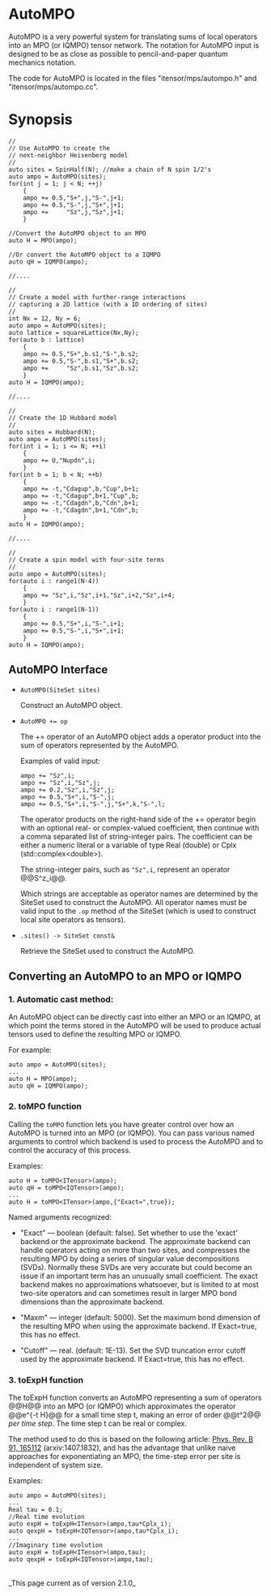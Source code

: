 # AutoMPO

AutoMPO is a very powerful system for translating sums
of local operators into an MPO (or IQMPO) tensor network.
The notation for AutoMPO input is designed to be as close
as possible to pencil-and-paper quantum mechanics notation.

The code for AutoMPO is located in the files "itensor/mps/autompo.h"
and "itensor/mps/autompo.cc".

# Synopsis


    //
    // Use AutoMPO to create the 
    // next-neighbor Heisenberg model
    //
    auto sites = SpinHalf(N); //make a chain of N spin 1/2's
    auto ampo = AutoMPO(sites);
    for(int j = 1; j < N; ++j)
        {
        ampo += 0.5,"S+",j,"S-",j+1;
        ampo += 0.5,"S-",j,"S+",j+1;
        ampo +=     "Sz",j,"Sz",j+1;
        }

	//Convert the AutoMPO object to an MPO
    auto H = MPO(ampo);

	//Or convert the AutoMPO object to a IQMPO
    auto qH = IQMPO(ampo);

	//....

    //
    // Create a model with further-range interactions
	// capturing a 2D lattice (with a 1D ordering of sites)
    //
    int Nx = 12, Ny = 6;
    auto ampo = AutoMPO(sites);
    auto lattice = squareLattice(Nx,Ny);
    for(auto b : lattice)
        {
        ampo += 0.5,"S+",b.s1,"S-",b.s2;
        ampo += 0.5,"S-",b.s1,"S+",b.s2;
        ampo +=     "Sz",b.s1,"Sz",b.s2;
        }
    auto H = IQMPO(ampo);

	//....

    //
    // Create the 1D Hubbard model
    //
    auto sites = Hubbard(N);
    auto ampo = AutoMPO(sites);
    for(int i = 1; i <= N; ++i)
        {
        ampo += U,"Nupdn",i;
        }
    for(int b = 1; b < N; ++b)
        {
        ampo += -t,"Cdagup",b,"Cup",b+1;
        ampo += -t,"Cdagup",b+1,"Cup",b;
        ampo += -t,"Cdagdn",b,"Cdn",b+1;
        ampo += -t,"Cdagdn",b+1,"Cdn",b;
        }
    auto H = IQMPO(ampo);

    //....

    //
    // Create a spin model with four-site terms
    //
    auto ampo = AutoMPO(sites);
    for(auto i : range1(N-4))
        {
        ampo += "Sz",i,"Sz",i+1,"Sz",i+2,"Sz",i+4;
        }
    for(auto i : range1(N-1))
        {
        ampo += 0.5,"S+",i,"S-",i+1;
        ampo += 0.5,"S-",i,"S+",i+1;
        }
    auto H = IQMPO(ampo);

## AutoMPO Interface

* `AutoMPO(SiteSet sites)`

  Construct an AutoMPO object.

* `AutoMPO += op`

  The += operator of an AutoMPO object adds a operator product into
  the sum of operators represented by the AutoMPO.

  Examples of valid input:
      
      ampo += "Sz",i;
      ampo += "Sz",i,"Sz",j;
      ampo += 0.2,"Sz",i,"Sz",j;
      ampo += 0.5,"S+",i,"S-",j;
      ampo += 0.5,"S+",i,"S-",j,"S+",k,"S-",l;

  The operator products on the right-hand side of the += operator
  begin with an optional real- or complex-valued coefficient, then
  continue with a comma separated list of string-integer pairs.
  The coefficient can be either a numeric literal or a variable
  of type Real (double) or Cplx (std::complex&lt;double&gt;).

  The string-integer pairs, such as `"Sz",i`, represent an operator
  @@S^z\_i@@.
  
  Which strings are acceptable as operator names are determined by
  the SiteSet used to construct the AutoMPO. All operator names must
  be valid input to the `.op` method of the SiteSet (which is used
  to construct local site operators as tensors).

* `.sites() -> SiteSet const&`

  Retrieve the SiteSet used to construct the AutoMPO.

## Converting an AutoMPO to an MPO or IQMPO

### 1. Automatic cast method:

  An AutoMPO object can be directly cast into either an MPO
  or an IQMPO, at which point the terms stored in the AutoMPO
  will be used to produce actual tensors used to define
  the resulting MPO or IQMPO.

  For example:

    auto ampo = AutoMPO(sites);
    ...
    auto H = MPO(ampo);
    auto qH = IQMPO(ampo);

### 2. toMPO function

  Calling the `toMPO` function lets you have greater
  control over how an AutoMPO is turned into an MPO (or IQMPO).
  You can pass various named arguments to control which backend
  is used to process the AutoMPO and to control the accuracy of
  this process.

  Examples:

    auto H = toMPO<ITensor>(ampo);
    auto qH = toMPO<IQTensor>(ampo);
    ...
    auto H = toMPO<ITensor>(ampo,{"Exact=",true});

  Named arguments recognized:

   * "Exact" &mdash; boolean (default: false). Set whether to use
     the 'exact' backend or the approximate backend. The approximate
     backend can handle operators acting
     on more than two sites, and compresses the resulting MPO by 
     doing a series of singular value decompositions (SVDs). 
     Normally these SVDs are very accurate but could become an 
     issue if an important term has an unusually small coefficient.
     The exact backend makes no approximations whatsoever, but is
     limited to at most two-site operators and can sometimes result
     in larger MPO bond dimensions than the approximate backend.

   * "Maxm" &mdash; integer (default: 5000). Set the maximum
     bond dimension of the resulting MPO when using the approximate
     backend. If Exact=true, this has no effect.

   * "Cutoff" &mdash; real. (default: 1E-13). Set the SVD truncation
     error cutoff used by the approximate backend. If Exact=true, this has
     no effect.


### 3. toExpH function
    
  The toExpH function converts an AutoMPO representing a sum of operators
  @@H@@ into an MPO (or IQMPO) which approximates the operator @@e^{-t H}@@
  for a small time step t, making an error of order @@t^2@@ _per time step_.
  The time step t can be real or complex.

  The method used to do this is based on the following article:
  <a href="http://journals.aps.org/prb/abstract/10.1103/PhysRevB.91.165112" target="_blank">Phys. Rev. B 91, 165112</a> (arxiv:1407.1832), and has the advantage that unlike
  naive approaches for exponentiating an MPO,
  the time-step error per site is independent of system size.

  Examples:

    auto ampo = AutoMPO(sites);
    ...
    Real tau = 0.1;
    //Real time evolution
    auto expH = toExpH<ITensor>(ampo,tau*Cplx_i);
    auto qexpH = toExpH<IQTensor>(ampo,tau*Cplx_i);
    ...
    //Imaginary time evolution
    auto expH = toExpH<ITensor>(ampo,tau);
    auto qexpH = toExpH<IQTensor>(ampo,tau);


<br/>
_This page current as of version 2.1.0_
